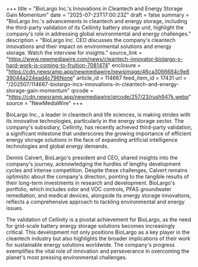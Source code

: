 +++
title = "BioLargo Inc.'s Innovations in Cleantech and Energy Storage Gain Momentum"
date = "2025-07-23T17:00:23Z"
draft = false
summary = "BioLargo Inc.'s advancements in cleantech and energy storage, including the third-party validation of its Cellinity battery storage unit, highlight the company's role in addressing global environmental and energy challenges."
description = "BioLargo Inc. CEO discusses the company's cleantech innovations and their impact on environmental solutions and energy storage. Watch the interview for insights."
source_link = "https://www.newmediawire.com/news/cleantech-innovator-biolargo-s-hard-work-is-coming-to-fruition-7081474"
enclosure = "https://cdn.newsramp.app/newmediawire/newsimage/46ca3066684c9e839044a224ead4c796None"
article_id = 114667
feed_item_id = 17431
url = "/202507/114667-biolargo-incs-innovations-in-cleantech-and-energy-storage-gain-momentum"
qrcode = "https://cdn.newsramp.app/newmediawire/qrcode/257/23/rush947k.webp"
source = "NewMediaWire"
+++

<p>BioLargo Inc., a leader in cleantech and life sciences, is making strides with its innovative technologies, particularly in the energy storage sector. The company's subsidiary, Cellinity, has recently achieved third-party validation, a significant milestone that underscores the growing importance of efficient energy storage solutions in the face of expanding artificial intelligence technologies and global energy demands.</p><p>Dennis Calvert, BioLargo's president and CEO, shared insights into the company's journey, acknowledging the hurdles of lengthy development cycles and intense competition. Despite these challenges, Calvert remains optimistic about the company's direction, pointing to the tangible results of their long-term investments in research and development. BioLargo's portfolio, which includes odor and VOC controls, PFAS groundwater remediation, and medical devices, alongside its energy storage innovations, reflects a comprehensive approach to tackling environmental and energy issues.</p><p>The validation of Cellinity is a pivotal achievement for BioLargo, as the need for grid-scale battery energy storage solutions becomes increasingly critical. This development not only positions BioLargo as a key player in the cleantech industry but also highlights the broader implications of their work for sustainable energy solutions worldwide. The company's progress exemplifies the vital role of innovation and perseverance in overcoming the planet's most pressing environmental challenges.</p>